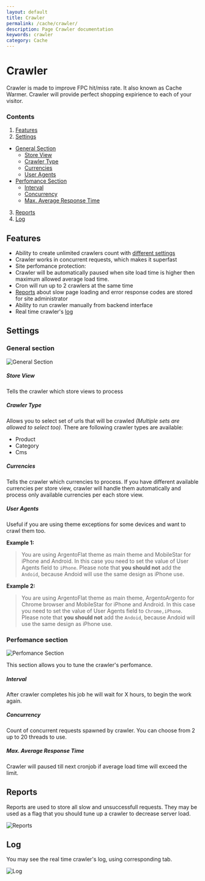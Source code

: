```yaml
---
layout: default
title: Crawler
permalink: /cache/crawler/
description: Page Crawler documentation
keywords: crawler
category: Cache
---
```


# Crawler
Crawler is made to improve FPC hit/miss rate. It also known as Cache Warmer.
Crawler will provide perfect shopping expirience to each of your visitor.

### Contents
1. [Features](#features)
2. [Settings](#settings)
 - [General Section](#general-section)
      - [Store View](#store-view)
      - [Crawler Type](#crawler-type)
      - [Currencies](#currencies)
      - [User Agents](#user-agents)
 - [Perfomance Section](#perfomance-section)
      - [Interval](#interval)
      - [Concurrency](#concurrency)
      - [Max. Average Response Time](#max-average-response-time)
3. [Reports](#reports)
4. [Log](#log)

## Features
- Ability to create unlimited crawlers count with [different settings](#crawler-settings)
- Crawler works in concurrent requests, which makes it superfast
- Site perfomance protection:
 - Crawler will be automatically paused when site load time is higher then maximum
    allowed average load time.
 - Cron will run up to 2 crawlers at the same time
- [Reports](#crawler-reports) about slow page loading and error response codes are stored for site administrator
- Ability to run crawler manually from backend interface
- Real time crawler's [log](#crawlers-log)

## Settings

### General section
![General Section](https://cldup.com/SUKkTeNODs-3000x3000.png)

##### Store View
Tells the crawler which store views to process

##### Crawler Type
Allows you to select set of urls that will be crawled _(Multiple sets are allowed
to select too)_.
There are following crawler types are available:
- Product
- Category
- Cms

##### Currencies
Tells the crawler which currencies to process. If you have different available
currencies per store view, crawler will handle them automatically and process
only available currencies per each store view.

##### User Agents
Useful if you are using theme exceptions for some devices and want to crawl them
too.

**Example 1:**

> You are using ArgentoFlat theme as main theme and MobileStar for iPhone and Android.
In this case you need to set the value of User Agents field to `iPhone`. Please
note that **you should not** add the `Andoid`, because Andoid will use the same design
as iPhone use.

**Example 2:**

> You are using ArgentoFlat theme as main theme, ArgentoArgento for Chrome browser
and MobileStar for iPhone and Android. In this case you need to set the value of
User Agents field to `Chrome,iPhone`. Please note that **you should not** add
the `Andoid`, because Andoid will use the same design as iPhone use.

### Perfomance section
![Perfomance Section](https://cldup.com/21IsXrOB2k-3000x3000.png)

This section allows you to tune the crawler's perfomance.

##### Interval
After crawler completes his job he will wait for X hours, to begin the work again.

##### Concurrency
Count of concurrent requests spawned by crawler. You can choose from 2 up to 20
threads to use.

##### Max. Average Response Time
Crawler will paused till next cronjob if average load time will exceed the limit.

## Reports
Reports are used to store all slow and unsuccessfull requests. They may be used
as a flag that you should tune up a crawler to decrease server load.

![Reports](https://cldup.com/E5dfplhuoc-3000x3000.png)

## Log
You may see the real time crawler's log, using corresponding tab.

![Log](https://cldup.com/Np3L2mXtqB-3000x3000.png)
